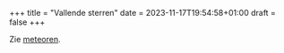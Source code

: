 +++
title = "Vallende sterren"
date = 2023-11-17T19:54:58+01:00
draft = false
+++


Zie [meteoren](/encyclopedie/meteoren).
